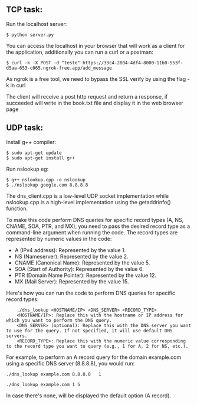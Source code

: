 ## TCP task:

Run the localhost server:
```
$ python server.py
```

You can access the localhost in your browser that will work as a client for the application, additionally you can run a curl or a postman:

```
$ curl -k -X POST -d "teste" https://33c4-2804-4df4-8000-11b0-553f-d5aa-653-c065.ngrok-free.app/add_message
```

As ngrok is a free tool, we need to bypass the SSL verify by using the flag -k in curl

The client will receive a post http request and return a response, if succeeded will write in the book.txt file and display it in the web browser page

## UDP task:

Install g++ compiler:
```
$ sudo apt-get update
$ sudo apt-get install g++
```

Run nslookup eg:
```
$ g++ nslookup.cpp -o nslookup                            
$ ./nslookup google.com 8.8.8.8
```

The dns_client.cpp is a low-level UDP socket implementation while nslookup.cpp is a high-level implementation using the getaddrinfo() function.



To make this code perform DNS queries for specific record types (A, NS, CNAME, SOA, PTR, and MX), you need to pass the desired record type as a command-line argument when running the code. The record types are represented by numeric values in the code:

- A (IPv4 address): Represented by the value 1.
- NS (Nameserver): Represented by the value 2.
- CNAME (Canonical Name): Represented by the value 5.
- SOA (Start of Authority): Represented by the value 6.
- PTR (Domain Name Pointer): Represented by the value 12.
- MX (Mail Server): Represented by the value 15.

Here's how you can run the code to perform DNS queries for specific record types:

```
    ./dns_lookup <HOSTNAME/IP> <DNS_SERVER> <RECORD_TYPE>
    <HOSTNAME/IP>: Replace this with the hostname or IP address for which you want to perform the DNS query.
    <DNS_SERVER> (optional): Replace this with the DNS server you want to use for the query. If not specified, it will use default DNS servers.
    <RECORD_TYPE>: Replace this with the numeric value corresponding to the record type you want to query (e.g., 1 for A, 2 for NS, etc.).
```


For example, to perform an A record query for the domain example.com using a specific DNS server (8.8.8.8), you would run:

```
./dns_lookup example.com 8.8.8.8   1
```

```
./dns_lookup example.com 1 5
```

In case there's none, will be displayed the default option (A record).